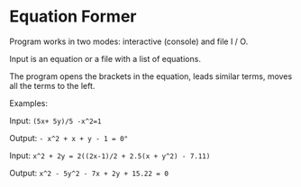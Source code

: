 # Equation Former

Program works in two modes: interactive (console) and file I / O.

Input is an equation or a file with a list of equations.

The program opens the brackets in the equation, leads similar terms, moves all the terms to the left.

Examples:

Input:
`(5x+ 5y)/5 -x^2=1`

Output:
`- x^2 + x + y - 1 = 0"`


Input:
`x^2 + 2y = 2((2x-1)/2 + 2.5(x + y^2) - 7.11)`

Output: 
`x^2 - 5y^2 - 7x + 2y + 15.22 = 0`
